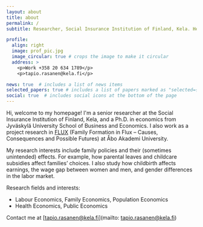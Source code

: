 ```yaml
---
layout: about
title: about
permalink: /
subtitle: Researcher, Social Insurance Institution of Finland, Kela. Helsinki

profile:
  align: right
  image: prof_pic.jpg
  image_circular: true # crops the image to make it circular
  address: >
    <p>Work +358 20 634 1789</p>
    <p>tapio.rasanen@kela.fi</p>

news: true  # includes a list of news items
selected_papers: true # includes a list of papers marked as "selected={true}"
social: true  # includes social icons at the bottom of the page
---
```


Hi, welcome to my homepage! I'm a senior researcher at the Social Insurance Institution of Finland, Kela, and a Ph.D. in economics from Jyväskylä University School of Business and Economics. I also work as a project research in [FLUX](https://fluxconsortium.fi/) (Family Formation in Flux – Causes, Consequences and Possible Futures) at Åbo Akademi University.

My research interests include family policies and their (sometimes unintended) effects. For example, how parental leaves and childcare subsidies affect families’ choices. I also study how childbirth affects earnings, the wage gap between women and men, and gender differences in the labor market.


Research fields and interests:
- Labour Economics, Family Economics, Population Economics
- Health Economics, Public Economics

Contact me at [tapio.rasanen@kela.fi](mailto: tapio.rasanen@kela.fi)

